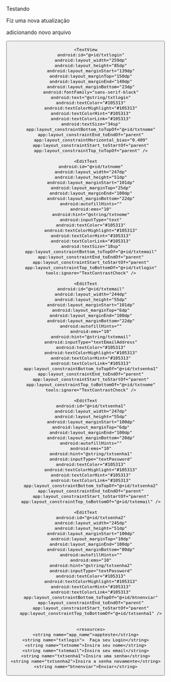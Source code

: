 Testando 

Fiz uma nova atualização 

adicionando novo arquivo 

 <Button
        android:id="@+id/btnenviar"
        android:layout_width="140dp"
        android:layout_height="64dp"
        android:layout_marginStart="160dp"
        android:layout_marginTop="40dp"
        android:layout_marginEnd="160dp"
        android:layout_marginBottom="207dp"
        android:backgroundTint="#105313"
        android:drawableTint="#4CAF50"
        android:text="@string/btnenviar"
        android:textSize="24sp"
        app:layout_constraintBottom_toBottomOf="parent"
        app:layout_constraintEnd_toEndOf="parent"
        app:layout_constraintStart_toStartOf="parent"
        app:layout_constraintTop_toBottomOf="@+id/txtsenha2" />

    <TextView
        android:id="@+id/txtlogin"
        android:layout_width="259dp"
        android:layout_height="85dp"
        android:layout_marginStart="139dp"
        android:layout_marginTop="150dp"
        android:layout_marginEnd="140dp"
        android:layout_marginBottom="23dp"
        android:fontFamily="sans-serif-black"
        android:text="@string/txtlogin"
        android:textColor="#105313"
        android:textColorHighlight="#105313"
        android:textColorHint="#105313"
        android:textColorLink="#105313"
        android:textSize="34sp"
        app:layout_constraintBottom_toTopOf="@+id/txtnome"
        app:layout_constraintEnd_toEndOf="parent"
        app:layout_constraintHorizontal_bias="0.409"
        app:layout_constraintStart_toStartOf="parent"
        app:layout_constraintTop_toTopOf="parent" />

    <EditText
        android:id="@+id/txtnome"
        android:layout_width="247dp"
        android:layout_height="51dp"
        android:layout_marginStart="101dp"
        android:layout_marginTop="25dp"
        android:layout_marginEnd="100dp"
        android:layout_marginBottom="22dp"
        android:autofillHints=""
        android:ems="10"
        android:hint="@string/txtnome"
        android:inputType="text"
        android:textColor="#105313"
        android:textColorHighlight="#105313"
        android:textColorHint="#105313"
        android:textColorLink="#105313"
        android:textSize="18sp"
        app:layout_constraintBottom_toTopOf="@+id/txtemail"
        app:layout_constraintEnd_toEndOf="parent"
        app:layout_constraintStart_toStartOf="parent"
        app:layout_constraintTop_toBottomOf="@+id/txtlogin"
        tools:ignore="TextContrastCheck" />

    <EditText
        android:id="@+id/txtemail"
        android:layout_width="244dp"
        android:layout_height="55dp"
        android:layout_marginStart="101dp"
        android:layout_marginTop="6dp"
        android:layout_marginEnd="100dp"
        android:layout_marginBottom="22dp"
        android:autofillHints=""
        android:ems="10"
        android:hint="@string/txtemail"
        android:inputType="textEmailAddress"
        android:textColor="#105313"
        android:textColorHighlight="#105313"
        android:textColorHint="#105313"
        android:textColorLink="#105313"
        app:layout_constraintBottom_toTopOf="@+id/txtsenha1"
        app:layout_constraintEnd_toEndOf="parent"
        app:layout_constraintStart_toStartOf="parent"
        app:layout_constraintTop_toBottomOf="@+id/txtnome"
        tools:ignore="TextContrastCheck" />

    <EditText
        android:id="@+id/txtsenha1"
        android:layout_width="247dp"
        android:layout_height="55dp"
        android:layout_marginStart="100dp"
        android:layout_marginTop="6dp"
        android:layout_marginEnd="100dp"
        android:layout_marginBottom="20dp"
        android:autofillHints=""
        android:ems="10"
        android:hint="@string/txtsenha1"
        android:inputType="textPassword"
        android:textColor="#105313"
        android:textColorHighlight="#105313"
        android:textColorHint="#105313"
        android:textColorLink="#105313"
        app:layout_constraintBottom_toTopOf="@+id/txtsenha2"
        app:layout_constraintEnd_toEndOf="parent"
        app:layout_constraintStart_toStartOf="parent"
        app:layout_constraintTop_toBottomOf="@+id/txtemail" />

    <EditText
        android:id="@+id/txtsenha2"
        android:layout_width="245dp"
        android:layout_height="51dp"
        android:layout_marginStart="100dp"
        android:layout_marginTop="10dp"
        android:layout_marginEnd="100dp"
        android:layout_marginBottom="80dp"
        android:autofillHints=""
        android:ems="10"
        android:hint="@string/txtsenha2"
        android:inputType="textPassword"
        android:textColor="#105313"
        android:textColorHighlight="#105313"
        android:textColorHint="#105313"
        android:textColorLink="#105313"
        app:layout_constraintBottom_toTopOf="@+id/btnenviar"
        app:layout_constraintEnd_toEndOf="parent"
        app:layout_constraintStart_toStartOf="parent"
        app:layout_constraintTop_toBottomOf="@+id/txtsenha1" />


        <resources>
    <string name="app_name">appteste</string>
    <string name="txtlogin">  Faça seu Login</string>
    <string name="txtnome">Insira seu nome</string>
    <string name="txtemail">Insira seu email</string>
    <string name="txtsenha1">Insira uma senha</string>
    <string name="txtsenha2">Insira a senha novamente</string>
    <string name="btnenviar">Enviar</string>
</resources>
